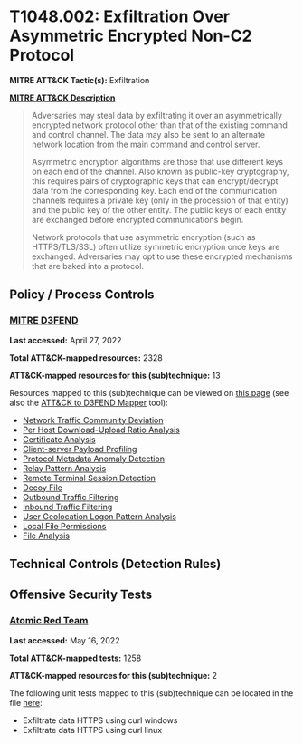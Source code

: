 # T1048.002: Exfiltration Over Asymmetric Encrypted Non-C2 Protocol
**MITRE ATT&CK Tactic(s):** Exfiltration

**[MITRE ATT&CK Description](https://attack.mitre.org/techniques/T1048/002)**
<blockquote>Adversaries may steal data by exfiltrating it over an asymmetrically encrypted network protocol other than that of the existing command and control channel. The data may also be sent to an alternate network location from the main command and control server. 

Asymmetric encryption algorithms are those that use different keys on each end of the channel. Also known as public-key cryptography, this requires pairs of cryptographic keys that can encrypt/decrypt data from the corresponding key. Each end of the communication channels requires a private key (only in the procession of that entity) and the public key of the other entity. The public keys of each entity are exchanged before encrypted communications begin. 

Network protocols that use asymmetric encryption (such as HTTPS/TLS/SSL) often utilize symmetric encryption once keys are exchanged. Adversaries may opt to use these encrypted mechanisms that are baked into a protocol. </blockquote>

## Policy / Process Controls
### [MITRE D3FEND](https://d3fend.mitre.org/)
**Last accessed:** April 27, 2022

**Total ATT&CK-mapped resources:** 2328

**ATT&CK-mapped resources for this (sub)technique:** 13

Resources mapped to this (sub)technique can be viewed on [this page](https://d3fend.mitre.org/) (see also the [ATT&CK to D3FEND Mapper](https://d3fend.mitre.org/tools/attack-mapper) tool):

* [Network Traffic Community Deviation](https://d3fend.mitre.org/techniques/d3f:NetworkTrafficCommunityDeviation)
* [Per Host Download-Upload Ratio Analysis](https://d3fend.mitre.org/techniques/d3f:PerHostDownload-UploadRatioAnalysis)
* [Certificate Analysis](https://d3fend.mitre.org/techniques/d3f:CertificateAnalysis)
* [Client-server Payload Profiling](https://d3fend.mitre.org/techniques/d3f:Client-serverPayloadProfiling)
* [Protocol Metadata Anomaly Detection](https://d3fend.mitre.org/techniques/d3f:ProtocolMetadataAnomalyDetection)
* [Relay Pattern Analysis](https://d3fend.mitre.org/techniques/d3f:RelayPatternAnalysis)
* [Remote Terminal Session Detection](https://d3fend.mitre.org/techniques/d3f:RemoteTerminalSessionDetection)
* [Decoy File](https://d3fend.mitre.org/techniques/d3f:DecoyFile)
* [Outbound Traffic Filtering](https://d3fend.mitre.org/techniques/d3f:OutboundTrafficFiltering)
* [Inbound Traffic Filtering](https://d3fend.mitre.org/techniques/d3f:InboundTrafficFiltering)
* [User Geolocation Logon Pattern Analysis](https://d3fend.mitre.org/techniques/d3f:UserGeolocationLogonPatternAnalysis)
* [Local File Permissions](https://d3fend.mitre.org/techniques/d3f:LocalFilePermissions)
* [File Analysis](https://d3fend.mitre.org/techniques/d3f:FileAnalysis)

## Technical Controls (Detection Rules)

## Offensive Security Tests
### [Atomic Red Team](https://github.com/redcanaryco/atomic-red-team)
**Last accessed:** May 16, 2022

**Total ATT&CK-mapped tests:** 1258

**ATT&CK-mapped resources for this (sub)technique:** 2

The following unit tests mapped to this (sub)technique can be located in the file [here](https://github.com/redcanaryco/atomic-red-team/tree/master/atomics/T1048.002/T1048.002.yaml):

* Exfiltrate data HTTPS using curl windows
* Exfiltrate data HTTPS using curl linux

